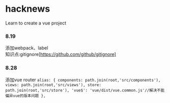 # hacknews
Learn to create a vue project   
### 8.19
添加webpack、label  
知识点:gitignore[https://github.com/github/gitignore]
### 8.28
添加vue router
`
alias: {
			components: path.join(root,'src/components'),
			views: path.join(root,'src/views'),
			store: path.join(root,'src/store'),
			'vue$': 'vue/dist/vue.common.js'//解决不能偏异vue的版本问题
		},
`
